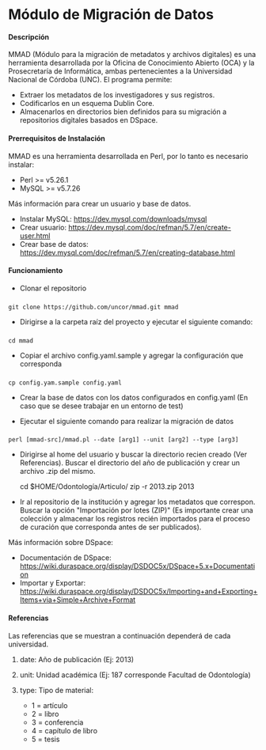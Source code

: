 # Módulo de Migración de Datos

#### Descripción

MMAD (Módulo para la migración de metadatos y archivos digitales) es una herramienta desarrollada por la Oficina de Conocimiento Abierto (OCA) y la Prosecretaría de Informática, ambas pertenecientes a la Universidad Nacional de Córdoba (UNC). El programa permite: 

* Extraer los metadatos de los investigadores y sus registros.
* Codificarlos en un esquema Dublin Core.
* Almacenarlos en directorios bien definidos para su migración a repositorios digitales basados en DSpace.

#### Prerrequisitos de Instalación

MMAD es una herramienta desarrollada en Perl, por lo tanto es necesario instalar:

* Perl >= v5.26.1 
* MySQL >= v5.7.26

Más información para crear un usuario y base de datos.

* Instalar MySQL: https://dev.mysql.com/downloads/mysql
* Crear usuario: https://dev.mysql.com/doc/refman/5.7/en/create-user.html
* Crear base de datos: https://dev.mysql.com/doc/refman/5.7/en/creating-database.html

#### Funcionamiento

* Clonar el repositorio

### 

    git clone https://github.com/uncor/mmad.git mmad

* Dirigirse a la carpeta raíz del proyecto y ejecutar el siguiente comando:

###
    cd mmad

* Copiar el archivo config.yaml.sample y agregar la configuración que corresponda


###
    cp config.yam.sample config.yaml

* Crear la base de datos con los datos configurados en config.yaml (En caso que se desee trabajar en un entorno de test)

* Ejecutar el siguiente comando para realizar la migración de datos

###    

    perl [mmad-src]/mmad.pl --date [arg1] --unit [arg2] --type [arg3]

* Dirigirse al home del usuario y buscar la directorio recien creado (Ver Referencias). Buscar el directorio del año de publicación y crear un archivo .zip del mismo. 

    cd $HOME/Odontología/Articulo/
    zip -r 2013.zip 2013 

* Ir al repositorio de la institución y agregar los metadatos que correspon. Buscar la opción "Importación por lotes (ZIP)" (Es importante crear una colección y almacenar los registros recién importados para el proceso de curación que corresponda antes de ser publicados).

Más información sobre DSpace:

* Documentación de DSpace: https://wiki.duraspace.org/display/DSDOC5x/DSpace+5.x+Documentation 
* Importar y Exportar: https://wiki.duraspace.org/display/DSDOC5x/Importing+and+Exporting+Items+via+Simple+Archive+Format

#### Referencias

Las referencias que se muestran a continuación dependerá de cada universidad. 

1. date: Año de publicación (Ej: 2013) 
2. unit: Unidad académica (Ej: 187 corresponde Facultad de Odontología)
3. type: Tipo de material:

    * 1 = artículo
    * 2 = libro 
    * 3 = conferencia 
    * 4 = capítulo de libro  
    * 5 = tesis




